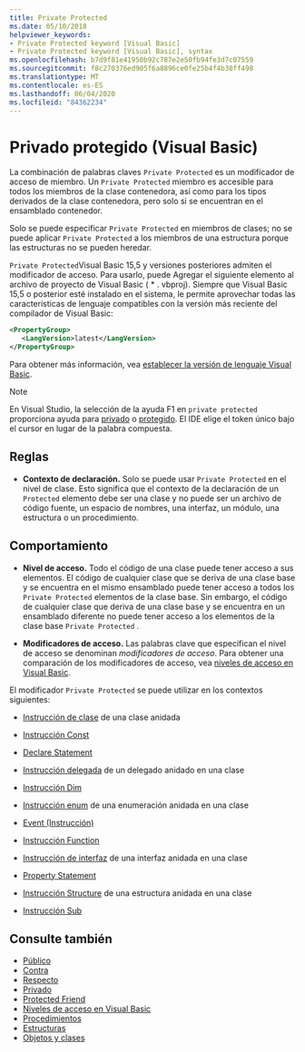 ```yaml
---
title: Private Protected
ms.date: 05/10/2018
helpviewer_keywords:
- Private Protected keyword [Visual Basic]
- Private Protected keyword [Visual Basic], syntax
ms.openlocfilehash: b7d9f81e41950b92c787e2e50fb94fe3d7c07559
ms.sourcegitcommit: f8c270376ed905f6a8896ce0fe25b4f4b38ff498
ms.translationtype: MT
ms.contentlocale: es-ES
ms.lasthandoff: 06/04/2020
ms.locfileid: "84362234"
---
```

# <a name="private-protected-visual-basic"></a>Privado protegido (Visual Basic)

La combinación de palabras claves `Private Protected` es un modificador de acceso de miembro. Un `Private Protected` miembro es accesible para todos los miembros de la clase contenedora, así como para los tipos derivados de la clase contenedora, pero solo si se encuentran en el ensamblado contenedor.

Solo se puede especificar `Private Protected` en miembros de clases; no se puede aplicar `Private Protected` a los miembros de una estructura porque las estructuras no se pueden heredar.

`Private Protected`Visual Basic 15,5 y versiones posteriores admiten el modificador de acceso. Para usarlo, puede Agregar el siguiente elemento al archivo de proyecto de Visual Basic ( \* . vbproj). Siempre que Visual Basic 15,5 o posterior esté instalado en el sistema, le permite aprovechar todas las características de lenguaje compatibles con la versión más reciente del compilador de Visual Basic:

```xml
<PropertyGroup>
   <LangVersion>latest</LangVersion>
</PropertyGroup>
```

Para obtener más información, vea [establecer la versión de lenguaje Visual Basic](../configure-language-version.md).

> [!NOTE]
> En Visual Studio, la selección de la ayuda F1 en `private protected` proporciona ayuda para [privado](private.md) o [protegido](protected.md). El IDE elige el token único bajo el cursor en lugar de la palabra compuesta.

## <a name="rules"></a>Reglas

- **Contexto de declaración.** Solo se puede usar `Private Protected` en el nivel de clase. Esto significa que el contexto de la declaración de un `Protected` elemento debe ser una clase y no puede ser un archivo de código fuente, un espacio de nombres, una interfaz, un módulo, una estructura o un procedimiento.

## <a name="behavior"></a>Comportamiento

- **Nivel de acceso.** Todo el código de una clase puede tener acceso a sus elementos. El código de cualquier clase que se deriva de una clase base y se encuentra en el mismo ensamblado puede tener acceso a todos los `Private Protected` elementos de la clase base. Sin embargo, el código de cualquier clase que deriva de una clase base y se encuentra en un ensamblado diferente no puede tener acceso a los elementos de la clase base `Private Protected` .

- **Modificadores de acceso.** Las palabras clave que especifican el nivel de acceso se denominan *modificadores de acceso*. Para obtener una comparación de los modificadores de acceso, vea [niveles de acceso en Visual Basic](../../programming-guide/language-features/declared-elements/access-levels.md).

El modificador `Private Protected` se puede utilizar en los contextos siguientes:

- [Instrucción de clase](../statements/class-statement.md) de una clase anidada

- [Instrucción Const](../statements/const-statement.md)

- [Declare Statement](../statements/declare-statement.md)

- [Instrucción delegada](../statements/delegate-statement.md) de un delegado anidado en una clase

- [Instrucción Dim](../statements/dim-statement.md)

- [Instrucción enum](../statements/enum-statement.md) de una enumeración anidada en una clase

- [Event (Instrucción)](../statements/event-statement.md)

- [Instrucción Function](../statements/function-statement.md)

- [Instrucción de interfaz](../statements/interface-statement.md) de una interfaz anidada en una clase

- [Property Statement](../statements/property-statement.md)

- [Instrucción Structure](../statements/structure-statement.md) de una estructura anidada en una clase

- [Instrucción Sub](../statements/sub-statement.md)

## <a name="see-also"></a>Consulte también

- [Público](public.md)
- [Contra](protected.md)
- [Respecto](friend.md)
- [Privado](private.md)
- [Protected Friend](./protected-friend.md)
- [Niveles de acceso en Visual Basic](../../programming-guide/language-features/declared-elements/access-levels.md)
- [Procedimientos](../../programming-guide/language-features/procedures/index.md)
- [Estructuras](../../programming-guide/language-features/data-types/structures.md)
- [Objetos y clases](../../programming-guide/language-features/objects-and-classes/index.md)
